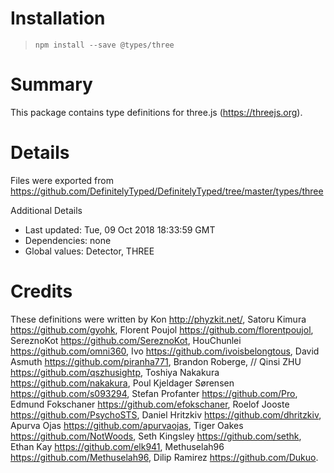 # Installation
> `npm install --save @types/three`

# Summary
This package contains type definitions for three.js (https://threejs.org).

# Details
Files were exported from https://github.com/DefinitelyTyped/DefinitelyTyped/tree/master/types/three

Additional Details
 * Last updated: Tue, 09 Oct 2018 18:33:59 GMT
 * Dependencies: none
 * Global values: Detector, THREE

# Credits
These definitions were written by Kon <http://phyzkit.net/>, Satoru Kimura <https://github.com/gyohk>, Florent Poujol <https://github.com/florentpoujol>, SereznoKot <https://github.com/SereznoKot>, HouChunlei <https://github.com/omni360>, Ivo <https://github.com/ivoisbelongtous>, David Asmuth <https://github.com/piranha771>, Brandon Roberge,
//                 Qinsi ZHU <https://github.com/qszhusightp>, Toshiya Nakakura <https://github.com/nakakura>, Poul Kjeldager Sørensen <https://github.com/s093294>, Stefan Profanter <https://github.com/Pro>, Edmund Fokschaner <https://github.com/efokschaner>, Roelof Jooste <https://github.com/PsychoSTS>, Daniel Hritzkiv <https://github.com/dhritzkiv>, Apurva Ojas <https://github.com/apurvaojas>, Tiger Oakes <https://github.com/NotWoods>, Seth Kingsley <https://github.com/sethk>, Ethan Kay <https://github.com/elk941>, Methuselah96 <https://github.com/Methuselah96>, Dilip Ramirez <https://github.com/Dukuo>.
